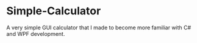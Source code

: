 # Simple-Calculator
A very simple GUI calculator that I made to become more familiar with C# and WPF development.
